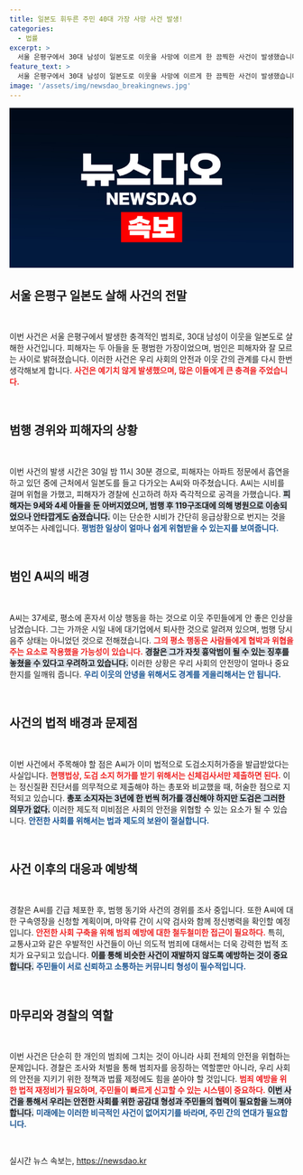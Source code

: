 ```yaml
---
title: 일본도 휘두른 주민 40대 가장 사망 사건 발생!
categories:
  - 법률
excerpt: >
  서울 은평구에서 30대 남성이 일본도로 이웃을 사망에 이르게 한 끔찍한 사건이 발생했습니다. 피해자는 평범한 가장인데, 신고하려는 순간 범행을 저지른 것으로 전해졌습니다. A씨는 범행 후 1시간 만에 붙잡혔고, 경찰은 사건 경위를 조사 중입니다. 허술한 도검 소지 허가 제도에 대한 우려도 커지고 있습니다.
feature_text: >
  서울 은평구에서 30대 남성이 일본도로 이웃을 사망에 이르게 한 끔찍한 사건이 발생했습니다. 피해자는 평범한 가장인데, 신고하려는 순간 범행을 저지른 것으로 전해졌습니다. A씨는 범행 후 1시간 만에 붙잡혔고, 경찰은 사건 경위를 조사 중입니다. 허술한 도검 소지 허가 제도에 대한 우려도 커지고 있습니다.
image: '/assets/img/newsdao_breakingnews.jpg'
---
```


<p><img src="/assets/img/newsdao_breakingnews.jpg" alt="ontimetimes 속보" /></p>

<h2 data-ke-size="size26">서울 은평구 일본도 살해 사건의 전말</h2>

<p data-ke-size="size16">&nbsp;</p>

<p>이번 사건은 서울 은평구에서 발생한 충격적인 범죄로, 30대 남성이 이웃을 일본도로 살해한 사건입니다. 피해자는 두 아들을 둔 평범한 가장이었으며, 범인은 피해자와 잘 모르는 사이로 밝혀졌습니다. 이러한 사건은 우리 사회의 안전과 이웃 간의 관계를 다시 한번 생각해보게 합니다. <b><span style="color: #ee2323;">사건은 예기치 않게 발생했으며, 많은 이들에게 큰 충격을 주었습니다.</span></b> </p>

<p data-ke-size="size16">&nbsp;</p>

<h2 data-ke-size="size26">범행 경위와 피해자의 상황</h2>

<p data-ke-size="size16">&nbsp;</p>

<p>이번 사건의 발생 시간은 30일 밤 11시 30분 경으로, 피해자는 아파트 정문에서 흡연을 하고 있던 중에 근처에서 일본도를 들고 다가오는 A씨와 마주쳤습니다. A씨는 시비를 걸며 위협을 가했고, 피해자가 경찰에 신고하려 하자 즉각적으로 공격을 가했습니다. <b><span style="background-color: #21538527;">피해자는 9세와 4세 아들을 둔 아버지였으며, 범행 후 119구조대에 의해 병원으로 이송되었으나 안타깝게도 숨졌습니다.</span></b> 이는 단순한 시비가 간단히 응급상황으로 번지는 것을 보여주는 사례입니다. <b><span style="color: #1a5490;">평범한 일상이 얼마나 쉽게 위협받을 수 있는지를 보여줍니다.</span></b></p>

<p data-ke-size="size16">&nbsp;</p>

<h2 data-ke-size="size26">범인 A씨의 배경</h2>

<p data-ke-size="size16">&nbsp;</p>

<p>A씨는 37세로, 평소에 혼자서 이상 행동을 하는 것으로 이웃 주민들에게 안 좋은 인상을 남겼습니다. 그는 가까운 시일 내에 대기업에서 퇴사한 것으로 알려져 있으며, 범행 당시 음주 상태는 아니었던 것으로 전해졌습니다. <b><span style="color: #ee2323;">그의 평소 행동은 사람들에게 협박과 위협을 주는 요소로 작용했을 가능성이 있습니다.</span></b> <b><span style="background-color: #21538527;">경찰은 그가 자칫 흉악범이 될 수 있는 징후를 놓쳤을 수 있다고 우려하고 있습니다.</span></b> 이러한 상황은 우리 사회의 안전망이 얼마나 중요한지를 일깨워 줍니다. <b><span style="color: #1a5490;">우리 이웃의 안녕을 위해서도 경계를 게을리해서는 안 됩니다.</span></b></p>

<p data-ke-size="size16">&nbsp;</p>

<h2 data-ke-size="size26">사건의 법적 배경과 문제점</h2>

<p data-ke-size="size16">&nbsp;</p>

<p>이번 사건에서 주목해야 할 점은 A씨가 이미 법적으로 도검소지허가증을 발급받았다는 사실입니다. <b><span style="color: #ee2323;">현행법상, 도검 소지 허가를 받기 위해서는 신체검사서만 제출하면 된다.</span></b> 이는 정신질환 진단서를 의무적으로 제출해야 하는 총포와 비교했을 때, 허술한 점으로 지적되고 있습니다. <b><span style="background-color: #21538527;">총포 소지자는 3년에 한 번씩 허가를 갱신해야 하지만 도검은 그러한 의무가 없다.</span></b> 이러한 제도적 미비점은 사회의 안전을 위협할 수 있는 요소가 될 수 있습니다. <b><span style="color: #1a5490;">안전한 사회를 위해서는 법과 제도의 보완이 절실합니다.</span></b></p>

<p data-ke-size="size16">&nbsp;</p>

<h2 data-ke-size="size26">사건 이후의 대응과 예방책</h2>

<p data-ke-size="size16">&nbsp;</p>

<p>경찰은 A씨를 긴급 체포한 후, 범행 동기와 사건의 경위를 조사 중입니다. 또한 A씨에 대한 구속영장을 신청할 계획이며, 마약류 간이 시약 검사와 함께 정신병력을 확인할 예정입니다. <b><span style="color: #ee2323;">안전한 사회 구축을 위해 범죄 예방에 대한 철두철미한 접근이 필요하다.</span></b> 특히, 교통사고와 같은 우발적인 사건들이 아닌 의도적 범죄에 대해서는 더욱 강력한 법적 조치가 요구되고 있습니다. <b><span style="background-color: #21538527;">이를 통해 비슷한 사건이 재발하지 않도록 예방하는 것이 중요합니다.</span></b> <b><span style="color: #1a5490;">주민들이 서로 신뢰하고 소통하는 커뮤니티 형성이 필수적입니다.</span></b></p>

<p data-ke-size="size16">&nbsp;</p>

<h2 data-ke-size="size26">마무리와 경찰의 역할</h2>

<p data-ke-size="size16">&nbsp;</p>

<p>이번 사건은 단순히 한 개인의 범죄에 그치는 것이 아니라 사회 전체의 안전을 위협하는 문제입니다. 경찰은 조사와 처벌을 통해 범죄자를 응징하는 역할뿐만 아니라, 우리 사회의 안전을 지키기 위한 정책과 법률 제정에도 힘을 쏟아야 할 것입니다. <b><span style="color: #ee2323;">범죄 예방을 위한 법적 재정비가 필요하며, 주민들이 빠르게 신고할 수 있는 시스템이 중요하다.</span></b> <b><span style="background-color: #21538527;">이번 사건을 통해서 우리는 안전한 사회를 위한 공감대 형성과 주민들의 협력이 필요함을 느껴야 합니다.</span></b> <b><span style="color: #1a5490;">미래에는 이러한 비극적인 사건이 없어지기를 바라며, 주민 간의 연대가 필요합니다.</span></b></p>

<p data-ke-size="size16">&nbsp;</p>
실시간 뉴스 속보는, <a href="https://newsdao.kr" rel="dofollow">https://newsdao.kr</a>


